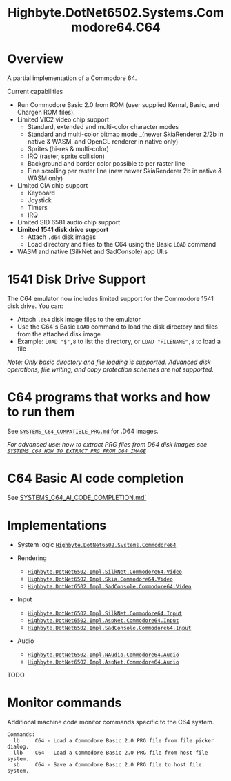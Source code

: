 <h1 align="center">Highbyte.DotNet6502.Systems.Commodore64.C64</h1>

# Overview

A partial implementation of a Commodore 64.

Current capabilities
- Run Commodore Basic 2.0 from ROM (user supplied Kernal, Basic, and Chargen ROM files).
- Limited VIC2 video chip support 
    - Standard, extended and multi-color character modes
    - Standard and multi-color bitmap mode _(newer SkiaRenderer 2/2b in native & WASM, and OpenGL renderer in native only)
    - Sprites (hi-res & multi-color)
    - IRQ (raster, sprite collision)
    - Background and border color possible to per raster line
    - Fine scrolling per raster line (new newer SkiaRenderer 2b in native & WASM only)
- Limited CIA chip support
    - Keyboard
    - Joystick
    - Timers
    - IRQ
- Limited SID 6581 audio chip support
- **Limited 1541 disk drive support**
    - Attach `.d64` disk images
    - Load directory and files to the C64 using the Basic `LOAD` command
- WASM and native (SilkNet and SadConsole) app UI:s

# 1541 Disk Drive Support

The C64 emulator now includes limited support for the Commodore 1541 disk drive. You can:
- Attach `.d64` disk image files to the emulator
- Use the C64's Basic `LOAD` command to load the disk directory and files from the attached disk image
- Example: `LOAD "$",8` to list the directory, or `LOAD "FILENAME",8` to load a file

_Note: Only basic directory and file loading is supported. Advanced disk operations, file writing, and copy protection schemes are not supported._

# C64 programs that works and how to run them

See [`SYSTEMS_C64_COMPATIBLE_PRG.md`](SYSTEMS_C64_COMPATIBLE_PRG.md) for .D64 images.

_For advanced use: how to extract PRG files from D64 disk images see [`SYSTEMS_C64_HOW_TO_EXTRACT_PRG_FROM_D64_IMAGE`](SYSTEMS_C64_HOW_TO_EXTRACT_PRG_FROM_D64_IMAGE)_

# C64 Basic AI code completion

See [SYSTEMS_C64_AI_CODE_COMPLETION.md`](SYSTEMS_C64_AI_CODE_COMPLETION.md)

# Implementations

- System logic [`Highbyte.DotNet6502.Systems.Commodore64`](../src/libraries/Highbyte.DotNet6502.Systems.Commodore64)

- Rendering
  - [`Highbyte.DotNet6502.Impl.SilkNet.Commodore64.Video`](../src/libraries/Highbyte.DotNet6502.Impl.SilkNet/Commodore64/Video/)
  - [`Highbyte.DotNet6502.Impl.Skia.Commodore64.Video`](../src/libraries/Highbyte.DotNet6502.Impl.Skia/Commodore64/Video/)
  - [`Highbyte.DotNet6502.Impl.SadConsole.Commodore64.Video`](../src/libraries/Highbyte.DotNet6502.Impl.SadConsole/Commodore64/Video/)

- Input
  - [`Highbyte.DotNet6502.Impl.SilkNet.Commodore64.Input`](../src/libraries/Highbyte.DotNet6502.Impl.SilkNet/Commodore64/Input/)
  - [`Highbyte.DotNet6502.Impl.AspNet.Commodore64.Input`](../src/libraries/Highbyte.DotNet6502.Impl.AspNet/Commodore64/Input/)
  - [`Highbyte.DotNet6502.Impl.SadConsole.Commodore64.Input`](../src/libraries/Highbyte.DotNet6502.Impl.SadConsole/Commodore64/Input/)  

- Audio
  - [`Highbyte.DotNet6502.Impl.NAudio.Commodore64.Audio`](../src/libraries/Highbyte.DotNet6502.Impl.NAudio/Commodore64/Audio/)
  - [`Highbyte.DotNet6502.Impl.AspNet.Commodore64.Audio`](../src/libraries/Highbyte.DotNet6502.Impl.AspNet/Commodore64/Audio/)

TODO


# Monitor commands
Additional machine code monitor commands specific to the C64 system.

```
Commands:
  lb     C64 - Load a Commodore Basic 2.0 PRG file from file picker dialog.
  llb    C64 - Load a Commodore Basic 2.0 PRG file from host file system.
  sb     C64 - Save a Commodore Basic 2.0 PRG file to host file system.
```
